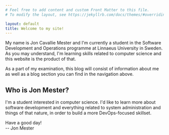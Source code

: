 ```yaml
---
# Feel free to add content and custom Front Matter to this file.
# To modify the layout, see https://jekyllrb.com/docs/themes/#overriding-theme-defaults

layout: default
title: Welcome to my site!
---
```

<p>
My name is Jon Cavallie Mester and I'm currently a student in the Software Development and Operations programme at Linnaeus University in Sweden. As you may understand, I'm learning skills related to computer science and this website is the product of that.
</p>
<p>
As a part of my examination, this blog will consist of information about me as well as a blog section you can find in the navigation above.
</p>
<h2>
Who is Jon Mester?
</h2>
<p>
I'm a student interested in computer science. I'd like to learn more about software development and everything related to system administration and things of that nature, in order to build a more DevOps-focused skillset.
</p>
<p>
Have a good day!
<br>
-- Jon Mester
</p>